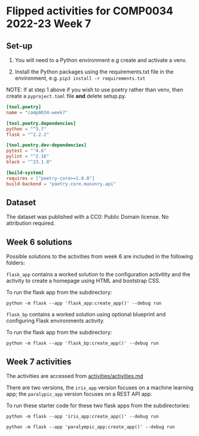 # Flipped activities for COMP0034 2022-23 Week 7

## Set-up

1. You will need to a Python environment e.g create and activate a venv.

2. Install the Python packages using the requirements.txt file in the environment, e.g. `pip3 install -r requirements.txt`

NOTE: If at step 1 above if you wish to use poetry rather than venv, then create a `pyproject.toml` file **and** delete setup.py.

```toml
[tool.poetry]
name = "comp0034-week7"

[tool.poetry.dependencies]
python = "^3.7"
flask = "^2.2.2"

[tool.poetry.dev-dependencies]
pytest = "^4.6"
pylint = "^2.16"
black = "^23.1.0"

[build-system]
requires = ["poetry-core>=1.0.0"]
build-backend = "poetry.core.masonry.api"

```

## Dataset

The dataset was published with a CC0: Public Domain license. No attribution required.

## Week 6 solutions

Possible solutions to the activities from week 6 are included in the following folders:

`flask_app` contains a worked solution to the configuration activitity and the activity to create a homepage using HTML and bootstrap CSS.

To run the flask app from the subdirectory:

```terminal
python -m flask --app 'flask_app:create_app()' --debug run
```

`flask_bp` contains a worked solution using optional blueprint and configuring Flask environments activity.

To run the flask app from the subdirectory:

```terminal
python -m flask --app 'flask_bp:create_app()' --debug run
```

## Week 7 activities

The activities are accessed from [activities/activities.md](/activities/activities.md)

There are two versions, the `iris_app` version focuses on a machine learning app; the `paralypic_app` version focuses on a REST API app.

To run these starter code for these two flask apps from the subdirectories:

```terminal
python -m flask --app 'iris_app:create_app()' --debug run
```

```terminal
python -m flask --app 'paralympic_app:create_app()' --debug run
```
